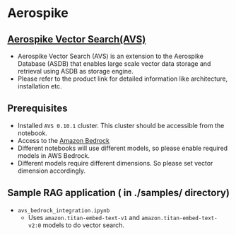 # Aerospike

## [Aerospike Vector Search(AVS)](https://aerospike.com/docs/vector)
 - Aerospike Vector Search (AVS) is an extension to the Aerospike Database (ASDB) that enables large scale vector data storage and retrieval using ASDB as storage engine. 
 - Please refer to the product link for detailed information like architecture, installation etc.


## Prerequisites
  - Installed `AVS 0.10.1` cluster. This cluster should be accessible from the notebook.
  - Access to the [Amazon Bedrock](https://aws.amazon.com/bedrock/)
  - Different notebooks will use different models, so please enable required models in AWS Bedrock.
  - Different models require different dimensions. So please set vector dimension accordingly.

## Sample RAG application ( in ./samples/ directory)
 - `avs_bedrock_integration.ipynb` 
   - Uses `amazon.titan-embed-text-v1` and `amazon.titan-embed-text-v2:0` models to do vector search. 





